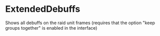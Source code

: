 # ExtendedDebuffs
Shows all debuffs on the raid unit frames (requires that the option "keep groups together" is enabled in the interface)
